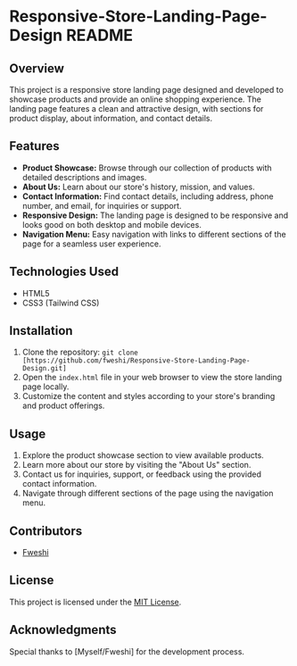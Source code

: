 # Responsive-Store-Landing-Page-Design README

## Overview
This project is a responsive store landing page designed and developed to showcase products and provide an online shopping experience. The landing page features a clean and attractive design, with sections for product display, about information, and contact details.

## Features
- **Product Showcase:** Browse through our collection of products with detailed descriptions and images.
- **About Us:** Learn about our store's history, mission, and values.
- **Contact Information:** Find contact details, including address, phone number, and email, for inquiries or support.
- **Responsive Design:** The landing page is designed to be responsive and looks good on both desktop and mobile devices.
- **Navigation Menu:** Easy navigation with links to different sections of the page for a seamless user experience.

## Technologies Used
- HTML5
- CSS3 (Tailwind CSS)

## Installation
1. Clone the repository: `git clone [https://github.com/fweshi/Responsive-Store-Landing-Page-Design.git]`
2. Open the `index.html` file in your web browser to view the store landing page locally.
3. Customize the content and styles according to your store's branding and product offerings.

## Usage
1. Explore the product showcase section to view available products.
2. Learn more about our store by visiting the "About Us" section.
3. Contact us for inquiries, support, or feedback using the provided contact information.
4. Navigate through different sections of the page using the navigation menu.

## Contributors
- [Fweshi](https://github.com/fweshi)


## License
This project is licensed under the [MIT License](LICENSE).

## Acknowledgments
Special thanks to [Myself/Fweshi] for the development process.
